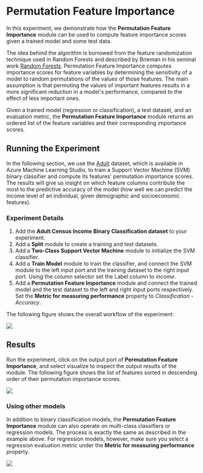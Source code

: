 # Permutation Feature Importance #

In this experiment, we demonstrate how the **Permutation Feature Importance** module can be used to compute feature importance scores given a trained model and some test data.

The idea behind the algorithm is borrowed from the feature randomization technique used in Random Forests and described by Brieman in his seminal work [Random Forests](http://www.academia.edu/download/31115690/breiman_randomforests.pdf). Permutation Feature Importance computes importance scores for feature variables by determining the sensitivity of a model to random permutations of the values of those features. The main assumption is that permuting the values of important features results in a more significant reduction in a model's performance, compared to the effect of less important ones.

Given a trained model (regression or classification), a test dataset, and an evaluation metric, the **Permutation Feature Importance** module returns an ordered list of the feature variables and their corresponding importance scores.

## Running the Experiment ##
In the following section, we use the [Adult](http://archive.ics.uci.edu/ml/datasets/Adult) dataset, which is available in Azure Machine Learning Studio, to train a Support Vector Machine (SVM) binary classifier and compute its features' permutation importance scores. The results will give us insight on which feature columns contribute the most to the predictive accuracy of the model (how well we can predict the income level of an individual, given demographic and socioeconomic features).

### Experiment Details ###

1. Add the **Adult Census Income Binary Classification dataset** to your experiment.
2. Add a **Split** module to create a training and test datasets.
3. Add a **Two-Class Support Vector Machine** module to initialize the SVM classifier.
4. Add a **Train Model** module to train the classifier, and connect the SVM module to the left input port and the training dataset to the right input port. Using the column selector set the Label column to *income*.
5. Add a **Permutation Feature Importance** module and connect the trained model and the test dataset to the left and right input ports respectively. Set the **Metric for measuring performance** property to *Classification - Accuracy*.

The following figure shows the overall workflow of the experiment:

![][image0]

## Results ##

Run the experiment, click on the output port of **Permutation Feature Importance**, and select visualize to inspect the output results of the module. The following figure shows the list of features sorted in descending order of their permutation importance scores.

![][image1]

### Using other models ###
In addition to binary classification models, the **Permutation Feature Importance** module can also operate on multi-class classifiers or regression models. The process is exactly the same as described in the example above. For regression models, however, make sure you select a regression evaluation metric under the **Metric for measuring performance** property.

![][image2]

<!-- Images -->
[image0]:https://raw.githubusercontent.com/mezmicrosoft/Sample_Experiments/master/Permutation_Feature_Importance/image0.PNG
[image1]:https://raw.githubusercontent.com/mezmicrosoft/Sample_Experiments/master/Permutation_Feature_Importance/image1.PNG
[image2]:https://raw.githubusercontent.com/mezmicrosoft/Sample_Experiments/master/Permutation_Feature_Importance/image2.PNG
